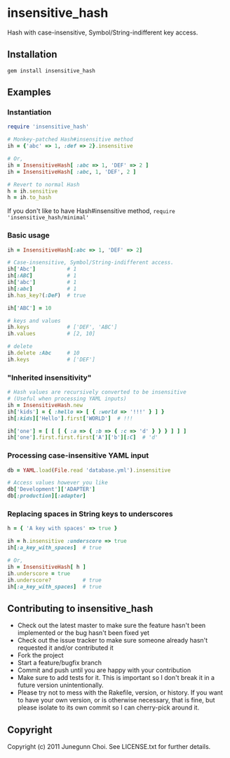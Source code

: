 insensitive_hash
================
Hash with case-insensitive, Symbol/String-indifferent key access.

Installation
------------
```
gem install insensitive_hash
```

Examples
--------

### Instantiation
```ruby
require 'insensitive_hash'

# Monkey-patched Hash#insensitive method
ih = {'abc' => 1, :def => 2}.insensitive

# Or,
ih = InsensitiveHash[ :abc => 1, 'DEF' => 2 ]
ih = InsensitiveHash[ :abc, 1, 'DEF', 2 ]

# Revert to normal Hash
h = ih.sensitive
h = ih.to_hash
```

If you don't like to have Hash#insensitive method, `require 'insensitive_hash/minimal'`

### Basic usage
```ruby
ih = InsensitiveHash[:abc => 1, 'DEF' => 2]

# Case-insensitive, Symbol/String-indifferent access.
ih['Abc']          # 1
ih[:ABC]           # 1
ih['abc']          # 1
ih[:abc]           # 1
ih.has_key?(:DeF)  # true

ih['ABC'] = 10

# keys and values
ih.keys            # ['DEF', 'ABC']
ih.values          # [2, 10]

# delete
ih.delete :Abc     # 10
ih.keys            # ['DEF']
```

### "Inherited insensitivity"
```ruby
# Hash values are recursively converted to be insensitive
# (Useful when processing YAML inputs)
ih = InsensitiveHash.new
ih['kids'] = { :hello => [ { :world => '!!!' } ] }
ih[:kids]['Hello'].first['WORLD']  # !!!

ih['one'] = [ [ [ { :a => { :b => { :c => 'd' } } } ] ] ]
ih['one'].first.first.first['A']['b'][:C]  # 'd'
```

### Processing case-insensitive YAML input
```ruby
db = YAML.load(File.read 'database.yml').insensitive

# Access values however you like
db['Development']['ADAPTER']
db[:production][:adapter]
```

### Replacing spaces in String keys to underscores
```ruby
h = { 'A key with spaces' => true }

ih = h.insensitive :underscore => true
ih[:a_key_with_spaces]  # true

# Or,
ih = InsensitiveHash[ h ]
ih.underscore = true
ih.underscore?          # true
ih[:a_key_with_spaces]  # true
```

## Contributing to insensitive_hash
 
* Check out the latest master to make sure the feature hasn't been implemented or the bug hasn't been fixed yet
* Check out the issue tracker to make sure someone already hasn't requested it and/or contributed it
* Fork the project
* Start a feature/bugfix branch
* Commit and push until you are happy with your contribution
* Make sure to add tests for it. This is important so I don't break it in a future version unintentionally.
* Please try not to mess with the Rakefile, version, or history. If you want to have your own version, or is otherwise necessary, that is fine, but please isolate to its own commit so I can cherry-pick around it.

## Copyright

Copyright (c) 2011 Junegunn Choi. See LICENSE.txt for
further details.

